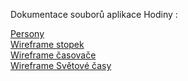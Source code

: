 Dokumentace souborů aplikace Hodiny : 

<a href=https://github.com/hotnthot/Clock/blob/main/doc/persony.md>Persony</a>
<br>
<a href=https://github.com/hotnthot/Clock/blob/main/doc/wireframe%20stopky.PNG>Wireframe stopek</a>
<br>
<a href=https://github.com/hotnthot/Clock/blob/main/doc/wireframe%20%C4%8Dasova%C4%8D.png>Wireframe časovače</a>
<br>
<a href=https://github.com/hotnthot/Clock/blob/main/doc/wireframe-svetove_casy.PNG>Wireframe Světové časy</a>

